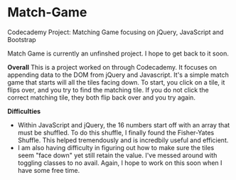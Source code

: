 # Match-Game
Codecademy Project: Matching Game focusing on jQuery, JavaScript and Bootstrap


Match Game is currently an unfinshed project. I hope to get back to it soon.

<b>Overall</b>
This is a project worked on through Codecademy. It focuses on appending data to the DOM from jQuery and Javascript. 
It's a simple match game that starts will all the tiles facing down. To start, you click on a tile, it flips over, and you try to find the matching tile. 
If you do not click the correct matching tile, they both flip back over and you try again. 


<b>Difficulties</b>
- Within JavaScript and jQuery, the 16 numbers start off with an array that must be shuffled. To do this shuffle, I finally found the Fisher-Yates Shuffle. This helped tremendously and is incredbily useful and efficient.
- I am also having difficulty in figuring out how to make sure the tiles seem "face down" yet still retain the value. I've messed around with toggling classes to no avail. Again, I hope to work on this soon when I have some free time.
